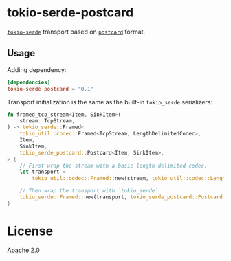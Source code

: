 # tokio-serde-postcard
[`tokio-serde`](https://github.com/carllerche/tokio-serde) transport based on [`postcard`](https://github.com/jamesmunns/postcard) format.

## Usage

Adding dependency:

```toml
[dependencies]
tokio-serde-postcard = "0.1"
```

Transport initialization is the same as the built-in `tokio_serde` serializers:

```rust
fn framed_tcp_stream<Item, SinkItem>(
    stream: TcpStream,
) -> tokio_serde::Framed<
    tokio_util::codec::Framed<TcpStream, LengthDelimitedCodec>,
    Item,
    SinkItem,
    tokio_serde_postcard::Postcard<Item, SinkItem>,
> {
    // First wrap the stream with a basic length-delimited codec.
    let transport =
        tokio_util::codec::Framed::new(stream, tokio_util::codec::LengthDelimitedCodec::default());

    // Then wrap the transport with `tokio_serde`.
    tokio_serde::Framed::new(transport, tokio_serde_postcard::Postcard::default())
}
```

# License

[Apache 2.0](LICENSE)
